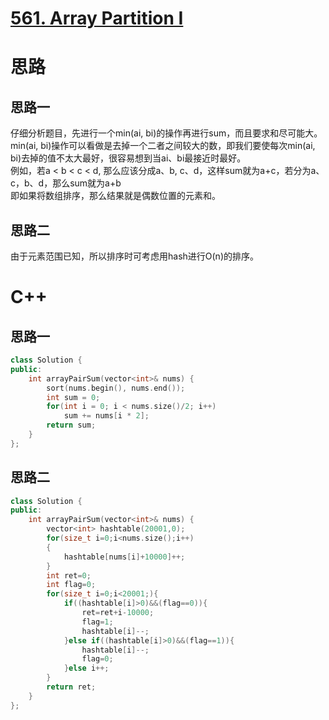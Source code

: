 # [561. Array Partition I](https://leetcode.com/problems/array-partition-i/description/)
# 思路
## 思路一
仔细分析题目，先进行一个min(ai, bi)的操作再进行sum，而且要求和尽可能大。   
min(ai, bi)操作可以看做是去掉一个二者之间较大的数，即我们要使每次min(ai, bi)去掉的值不太大最好，很容易想到当ai、bi最接近时最好。  
例如，若a < b < c < d, 那么应该分成a、b, c、d，这样sum就为a+c，若分为a、c，b、d，那么sum就为a+b  
即如果将数组排序，那么结果就是偶数位置的元素和。
## 思路二
由于元素范围已知，所以排序时可考虑用hash进行O(n)的排序。

# C++
## 思路一
```C++
class Solution {
public:
    int arrayPairSum(vector<int>& nums) {
        sort(nums.begin(), nums.end());
        int sum = 0;
        for(int i = 0; i < nums.size()/2; i++)
            sum += nums[i * 2];
        return sum;
    }
};
```
## 思路二
```C++
class Solution {
public:
    int arrayPairSum(vector<int>& nums) {
        vector<int> hashtable(20001,0);
        for(size_t i=0;i<nums.size();i++)
        {
            hashtable[nums[i]+10000]++;
        }
        int ret=0;
        int flag=0;
        for(size_t i=0;i<20001;){
            if((hashtable[i]>0)&&(flag==0)){
                ret=ret+i-10000;
                flag=1;
                hashtable[i]--;
            }else if((hashtable[i]>0)&&(flag==1)){
                hashtable[i]--;
                flag=0;
            }else i++;
        }
        return ret;
    }
};
```
